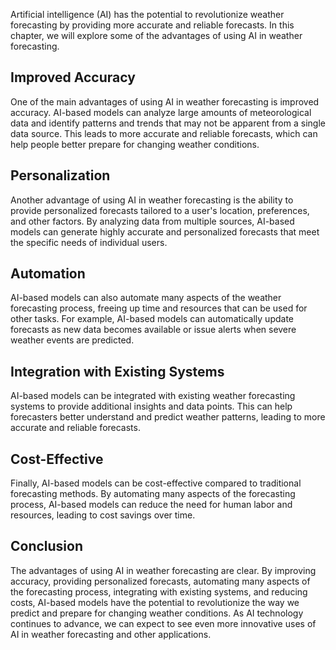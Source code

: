 

Artificial intelligence (AI) has the potential to revolutionize weather forecasting by providing more accurate and reliable forecasts. In this chapter, we will explore some of the advantages of using AI in weather forecasting.

Improved Accuracy
-----------------

One of the main advantages of using AI in weather forecasting is improved accuracy. AI-based models can analyze large amounts of meteorological data and identify patterns and trends that may not be apparent from a single data source. This leads to more accurate and reliable forecasts, which can help people better prepare for changing weather conditions.

Personalization
---------------

Another advantage of using AI in weather forecasting is the ability to provide personalized forecasts tailored to a user's location, preferences, and other factors. By analyzing data from multiple sources, AI-based models can generate highly accurate and personalized forecasts that meet the specific needs of individual users.

Automation
----------

AI-based models can also automate many aspects of the weather forecasting process, freeing up time and resources that can be used for other tasks. For example, AI-based models can automatically update forecasts as new data becomes available or issue alerts when severe weather events are predicted.

Integration with Existing Systems
---------------------------------

AI-based models can be integrated with existing weather forecasting systems to provide additional insights and data points. This can help forecasters better understand and predict weather patterns, leading to more accurate and reliable forecasts.

Cost-Effective
--------------

Finally, AI-based models can be cost-effective compared to traditional forecasting methods. By automating many aspects of the forecasting process, AI-based models can reduce the need for human labor and resources, leading to cost savings over time.

Conclusion
----------

The advantages of using AI in weather forecasting are clear. By improving accuracy, providing personalized forecasts, automating many aspects of the forecasting process, integrating with existing systems, and reducing costs, AI-based models have the potential to revolutionize the way we predict and prepare for changing weather conditions. As AI technology continues to advance, we can expect to see even more innovative uses of AI in weather forecasting and other applications.
